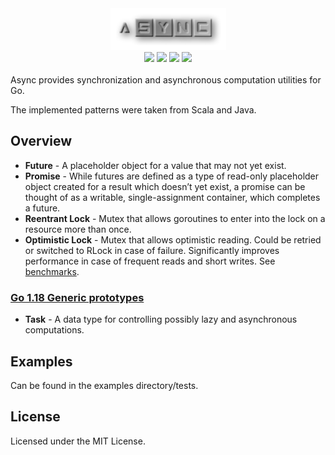 <div align="center" style="margin:0 !important;"><img src="./docs/images/async.png" /></div>
<div align="center">
  <a href="https://github.com/reugn/async/actions/workflows/build.yml"><img src="https://github.com/reugn/async/actions/workflows/build.yml/badge.svg"></a>
  <a href="https://pkg.go.dev/github.com/reugn/async"><img src="https://pkg.go.dev/badge/github.com/reugn/async"></a>
  <a href="https://goreportcard.com/report/github.com/reugn/async"><img src="https://goreportcard.com/badge/github.com/reugn/async"></a>
  <a href="https://codecov.io/gh/reugn/async"><img src="https://codecov.io/gh/reugn/async/branch/master/graph/badge.svg"></a>
</div>
<br/>
Async provides synchronization and asynchronous computation utilities for Go.

The implemented patterns were taken from Scala and Java.

## Overview
* **Future** - A placeholder object for a value that may not yet exist.
* **Promise** - While futures are defined as a type of read-only placeholder object created for a result which doesn’t yet exist, a promise can be thought of as a writable, single-assignment container, which completes a future.
* **Reentrant Lock** - Mutex that allows goroutines to enter into the lock on a resource more than once.
* **Optimistic Lock** - Mutex that allows optimistic reading. Could be retried or switched to RLock in case of failure. Significantly improves performance in case of frequent reads and short writes. See [benchmarks](./benchmarks/README.md).

### [Go 1.18 Generic prototypes](./generic)
* **Task** - A data type for controlling possibly lazy and asynchronous computations.

## Examples
Can be found in the examples directory/tests.

## License
Licensed under the MIT License.